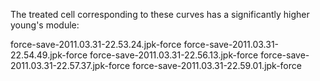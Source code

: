 
The treated cell corresponding to these curves has a significantly higher young's module:

force-save-2011.03.31-22.53.24.jpk-force
force-save-2011.03.31-22.54.49.jpk-force
force-save-2011.03.31-22.56.13.jpk-force
force-save-2011.03.31-22.57.37.jpk-force
force-save-2011.03.31-22.59.01.jpk-force

